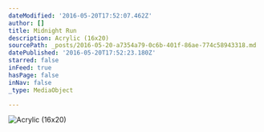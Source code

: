 ```yaml
---
dateModified: '2016-05-20T17:52:07.462Z'
author: []
title: Midnight Run
description: Acrylic (16x20)
sourcePath: _posts/2016-05-20-a7354a79-0c6b-401f-86ae-774c58943318.md
datePublished: '2016-05-20T17:52:23.180Z'
starred: false
inFeed: true
hasPage: false
inNav: false
_type: MediaObject

---
```

![Acrylic (16x20)](https://s3-us-west-2.amazonaws.com/the-grid-img/p/fa129a0900b78eacc148ff6c71b6da75920a10a3.jpg)